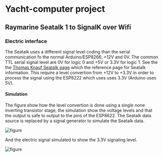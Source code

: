 # Yacht-computer project

## Raymarine Seatalk 1 to SignalK over Wifi

### Electric interface

The Seatalk uses a different signal level coding than the serial
communication fo the normal Arduino/ESP8266, +12V and 0V. The common
TTL serial signal level are 0V for logic 0 and +5V or 3.3V for
logic 1.  See the the [Thomas Knauf Seatalk
page](http://www.thomasknauf.de/rap/seatalk1.htm) which the reference
page for Seatalk information. This require a level convertion from
+12V to +3.3V in order to process the signal using the
ESP8222 which uses uses 3.3V (Arduino uses 5V).

#### Simulation

The figure show how the level convertion is done using a single none
inverting transistor stage, the simulation show the voltage levels and
that the output is safe to output to the pins of the ESP8622. The
Seatalk data source is replaced by a signal generator to simulate the
Seatalk data.

![figure](https://github.com/olewsaa/Yacht-computer/blob/master/IoToB/Seatalk/Seatalk-to-ESP8266_schem.png)

And the electric signal simulated to show the 3.3V signaling level.

![figure](https://github.com/olewsaa/Yacht-computer/blob/master/IoToB/Seatalk/Seatalk-Grapher.png)







